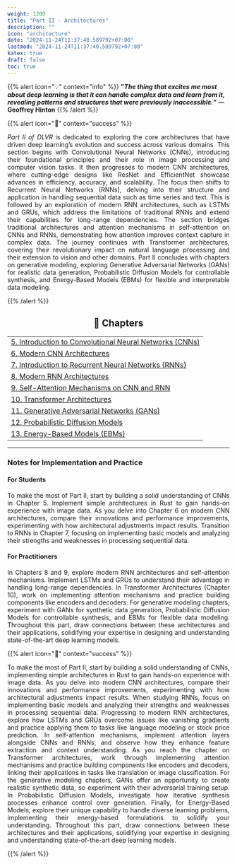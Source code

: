 ```yaml
---
weight: 1200
title: "Part II - Architectures"
description: ""
icon: "architecture"
date: "2024-11-24T11:37:40.589792+07:00"
lastmod: "2024-11-24T11:37:40.589792+07:00"
katex: true
draft: false
toc: true
---
```


{{% alert icon="💡" context="info" %}}
<strong>"<em>The thing that excites me most about deep learning is that it can handle complex data and learn from it, revealing patterns and structures that were previously inaccessible.</em>" — Geoffrey Hinton</strong>
{{% /alert %}}

{{% alert icon="📘" context="success" %}}
<p style="text-align: justify;">
<em>Part II of DLVR</em> is dedicated to exploring the core architectures that have driven deep learning’s evolution and success across various domains. This section begins with Convolutional Neural Networks (CNNs), introducing their foundational principles and their role in image processing and computer vision tasks. It then progresses to modern CNN architectures, where cutting-edge designs like ResNet and EfficientNet showcase advances in efficiency, accuracy, and scalability. The focus then shifts to Recurrent Neural Networks (RNNs), delving into their structure and application in handling sequential data such as time series and text. This is followed by an exploration of modern RNN architectures, such as LSTMs and GRUs, which address the limitations of traditional RNNs and extend their capabilities for long-range dependencies. The section bridges traditional architectures and attention mechanisms in self-attention on CNNs and RNNs, demonstrating how attention improves context capture in complex data. The journey continues with Transformer architectures, covering their revolutionary impact on natural language processing and their extension to vision and other domains. Part II concludes with chapters on generative modeling, exploring Generative Adversarial Networks (GANs) for realistic data generation, Probabilistic Diffusion Models for controllable synthesis, and Energy-Based Models (EBMs) for flexible and interpretable data modeling.
</p>
{{% /alert %}}

<center>

## **🧠 Chapters**

</center>

<div class="container mt-4">
    <div class="row">
        <div class="col-md-12">
            <table class="table table-hover">
                <tbody>
                    <tr>
                        <td><a href="/docs/part-ii/chapter-5/" class="text-decoration-none">5. Introduction to Convolutional Neural Networks (CNNs)</a></td>
                    </tr>
                    <tr>
                        <td><a href="/docs/part-ii/chapter-6/" class="text-decoration-none">6. Modern CNN Architectures</a></td>
                    </tr>
                    <tr>
                        <td><a href="/docs/part-ii/chapter-7/" class="text-decoration-none">7. Introduction to Recurrent Neural Networks (RNNs)</a></td>
                    </tr>
                    <tr>
                        <td><a href="/docs/part-ii/chapter-8/" class="text-decoration-none">8. Modern RNN Architectures</a></td>
                    </tr>
                    <tr>
                        <td><a href="/docs/part-ii/chapter-9/" class="text-decoration-none">9. Self-Attention Mechanisms on CNN and RNN</a></td>
                    </tr>
                    <tr>
                        <td><a href="/docs/part-ii/chapter-10/" class="text-decoration-none">10. Transformer Architectures</a></td>
                    </tr>
                    <tr>
                        <td><a href="/docs/part-ii/chapter-11/" class="text-decoration-none">11. Generative Adversarial Networks (GANs)</a></td>
                    </tr>
                    <tr>
                        <td><a href="/docs/part-ii/chapter-12/" class="text-decoration-none">12. Probabilistic Diffusion Models</a></td>
                    </tr>
                    <tr>
                        <td><a href="/docs/part-ii/chapter-13/" class="text-decoration-none">13. Energy-Based Models (EBMs)</a></td>
                    </tr>
                </tbody>
            </table>
        </div>
    </div>
</div>

---

### Notes for Implementation and Practice

<div class="container mt-4">
    <div class="row">
        <div class="col-md-6">
            <h4 class="text-primary">For Students</h4>
            <p style="text-align: justify;">
            To make the most of Part II, start by building a solid understanding of CNNs in Chapter 5. Implement simple architectures in Rust to gain hands-on experience with image data. As you delve into Chapter 6 on modern CNN architectures, compare their innovations and performance improvements, experimenting with how architectural adjustments impact results. Transition to RNNs in Chapter 7, focusing on implementing basic models and analyzing their strengths and weaknesses in processing sequential data.
            </p>
        </div>
        <div class="col-md-6">
            <h4 class="text-success">For Practitioners</h4>
            <p style="text-align: justify;">
            In Chapters 8 and 9, explore modern RNN architectures and self-attention mechanisms. Implement LSTMs and GRUs to understand their advantage in handling long-range dependencies. In Transformer Architectures (Chapter 10), work on implementing attention mechanisms and practice building components like encoders and decoders. For generative modeling chapters, experiment with GANs for synthetic data generation, Probabilistic Diffusion Models for controllable synthesis, and EBMs for flexible data modeling. Throughout this part, draw connections between these architectures and their applications, solidifying your expertise in designing and understanding state-of-the-art deep learning models.
            </p>
        </div>
    </div>
</div>

{{% alert icon="📘" context="success" %}}
<p style="text-align: justify;">
To make the most of Part II, start by building a solid understanding of CNNs, implementing simple architectures in Rust to gain hands-on experience with image data. As you delve into modern CNN architectures, compare their innovations and performance improvements, experimenting with how architectural adjustments impact results. When studying RNNs, focus on implementing basic models and analyzing their strengths and weaknesses in processing sequential data. Progressing to modern RNN architectures, explore how LSTMs and GRUs overcome issues like vanishing gradients and practice applying them to tasks like language modeling or stock price prediction. In self-attention mechanisms, implement attention layers alongside CNNs and RNNs, and observe how they enhance feature extraction and context understanding. As you reach the chapter on Transformer architectures, work through implementing attention mechanisms and practice building components like encoders and decoders, linking their applications in tasks like translation or image classification. For the generative modeling chapters, GANs offer an opportunity to create realistic synthetic data, so experiment with their adversarial training setup. In Probabilistic Diffusion Models, investigate how iterative synthesis processes enhance control over generation. Finally, for Energy-Based Models, explore their unique capability to handle diverse learning problems, implementing their energy-based formulations to solidify your understanding. Throughout this part, draw connections between these architectures and their applications, solidifying your expertise in designing and understanding state-of-the-art deep learning models.
</p>
{{% /alert %}}